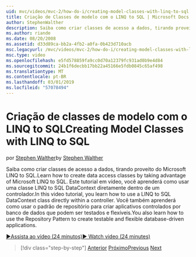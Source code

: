 ```yaml
---
uid: mvc/videos/mvc-2/how-do-i/creating-model-classes-with-linq-to-sql
title: Criação de Classes de modelo com o LINQ to SQL | Microsoft Docs
author: StephenWalther
description: Saiba como criar classes de acesso a dados, tirando proveito do Microsoft LINQ to SQL. Este tutorial em vídeo, você aprenderá como usar um DataContext LINQ to SQL...
ms.author: riande
ms.date: 08/20/2008
ms.assetid: d33d89ca-bb2a-4fb2-a0fa-0b423d710acb
msc.legacyurl: /mvc/videos/mvc-2/how-do-i/creating-model-classes-with-linq-to-sql
msc.type: video
ms.openlocfilehash: e5fd578859fa9cc0d70a12379fc931ad0b9e4d84
ms.sourcegitcommit: 24b1f6decbb17bb22a45166e5fdb0845c65af498
ms.translationtype: MT
ms.contentlocale: pt-BR
ms.lasthandoff: 03/01/2019
ms.locfileid: "57078494"
---
```

<a name="creating-model-classes-with-linq-to-sql"></a><span data-ttu-id="86eec-104">Criação de classes de modelo com o LINQ to SQL</span><span class="sxs-lookup"><span data-stu-id="86eec-104">Creating Model Classes with LINQ to SQL</span></span>
====================
<span data-ttu-id="86eec-105">por [Stephen Walther](https://github.com/StephenWalther)</span><span class="sxs-lookup"><span data-stu-id="86eec-105">by [Stephen Walther](https://github.com/StephenWalther)</span></span>

<span data-ttu-id="86eec-106">Saiba como criar classes de acesso a dados, tirando proveito do Microsoft LINQ to SQL.</span><span class="sxs-lookup"><span data-stu-id="86eec-106">Learn how to create data access classes by taking advantage of Microsoft LINQ to SQL.</span></span> <span data-ttu-id="86eec-107">Este tutorial em vídeo, você aprenderá como usar uma classe LINQ to SQL DataContext diretamente dentro de um controlador.</span><span class="sxs-lookup"><span data-stu-id="86eec-107">In this video tutorial, you learn how to use a LINQ to SQL DataContext class directly within a controller.</span></span> <span data-ttu-id="86eec-108">Você também aprenderá como usar o padrão de repositório para criar aplicativos controlados por banco de dados que podem ser testados e flexíveis.</span><span class="sxs-lookup"><span data-stu-id="86eec-108">You also learn how to use the Repository Pattern to create testable and flexible database-driven applications.</span></span>

[<span data-ttu-id="86eec-109">&#9654;Assista ao vídeo (24 minutos)</span><span class="sxs-lookup"><span data-stu-id="86eec-109">&#9654; Watch video (24 minutes)</span></span>](https://channel9.msdn.com/Blogs/ASP-NET-Site-Videos/creating-model-classes-with-linq-to-sql)

> [!div class="step-by-step"]
> <span data-ttu-id="86eec-110">[Anterior](creating-custom-html-helpers.md)
> [Próximo](displaying-a-table-of-database-data.md)</span><span class="sxs-lookup"><span data-stu-id="86eec-110">[Previous](creating-custom-html-helpers.md)
[Next](displaying-a-table-of-database-data.md)</span></span>
